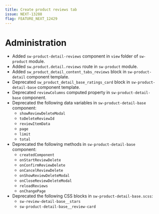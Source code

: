 ```yaml
---
title: Create product reviews tab
issue: NEXT-13288
flag: FEATURE_NEXT_12429
---
```

# Administration
* Added `sw-product-detail-reviews` component in `view` folder of `sw-product` module.
* Added `sw.product.detail.reviews` route in `sw-product` module.
* Added `sw_product_detail_content_tabs_reviews` block in `sw-product-detail` component template.
* Deprecated `sw_product_detail_base_ratings_card` block in `sw-product-detail-base` component template.
* Deprecated `reviewColumns` computed property in `sw-product-detail-base` component.
* Deprecated the following data variables in `sw-product-detail-base` component:
    * `showReviewDeleteModal`
    * `toDeleteReviewId`
    * `reviewItemData`
    * `page`
    * `limit`
    * `total`
* Deprecated the following methods in `sw-product-detail-base` component:
    * `createdComponent`
    * `onStartReviewDelete`
    * `onConfirmReviewDelete`
    * `onCancelReviewDelete`
    * `onShowReviewDeleteModal`
    * `onCloseReviewDeleteModal`
    * `reloadReviews`
    * `onChangePage`
* Deprecated the following CSS blocks in `sw-product-detail-base.scss`:
    * `sw-review-detail-base__stars`
    * `sw-product-detail-base__review-card`
